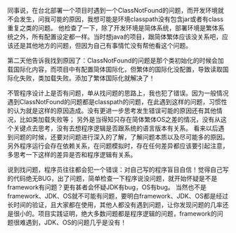 <!---
markmeta_author: wongoo
markmeta_date: 2014-07-20 02:37:04
excerpt: 反思程序员找问题的思路
slug: classnotfound-problem
markmeta_title: 记一次ClassNotFound的问题
wordpress_id: 627
markmeta_categories: Experience
markmeta_tags: 思路,问题
-->

同事说，在台北部署一个项目时遇到一个ClassNotFound的问题，而开发环境就不会发生，问我可能的原因，我想可能是环境classpath没有包含jar或者有class重复之类的问题。 他检查了一下，除了开发环境是简体系统，部署环境是繁体系统之外，所有配置设定都一样。当时想java的项目，跟简体繁体应该没关系吧，应该还是其他地方的问题，但因为自己有事情忙没有帮他看这个问题。

第二天他告诉我找到原因了：ClassNotFound的问题是那个类初始化的时候会加载国际化内容，而项目中有配置简体国际化，但繁体的国际化没配置，导致读取国际化失败，类加载失败。添加了繁体国际化就解决了！

不管程序设计上是否有问题，单从找问题的思路上，我也犯了错误。因为一般情况遇到ClassNotFound的问题都是classpath的问题，在此遇到这样的问题，习惯性的认为就是这样的原因造成。没有更进一步思考发生错误可能的原因还有其他情况，比如类加载失败等； 另外是当得知只存在简体繁体OS之差的情况，没有从这个关键点去思考，没有去想程序逻辑是否跟系统的语言版本有关系。 看来以后遇到问题的时候，还要对问题进行深入的了解，了解问题本质以及尽可能多的原因。另外程序运行会存在依赖关系，在问题模拟时，存在任何差异都应该要引起注意，多思考一下这样的差异是否和程序逻辑有关系。

说到找问题，程序员往往都会犯一个错误：对自己写的程序盲目自信！觉得自己写的代码绝无BUG，出了问题，简单检查一下程序说没问题，就开始怀疑是不是framework有问题？更有甚者会怀疑JDK有bug，OS有bug。 当然也不是framework、JDK、OS就不可能有问题，要明白framework、JDK、OS都是经过长时间的验证，且大家都在使用，其他人都没有遇到问题，让你发现问题的几率还是很小的。项目实践证明，绝大多数问题都是程序逻辑的问题，framework的问题很难遇到，JDK、OS的问题几乎是没有！
